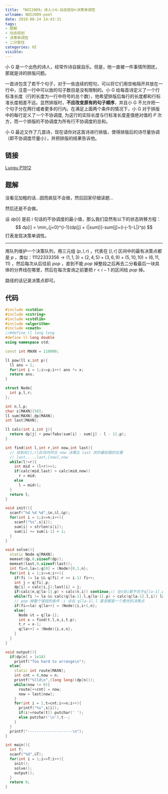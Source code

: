```yaml
---
title: 「NOI2009」诗人小G-动态规划+决策单调性
urlname: NOI2009-poet
date: 2018-08-24 14:43:31
tags:
- 题解
- 动态规划
- 决策单调性
- 二分查找
categories: OI
visible:
---
```


小 $\text{G}$ 是一个出色的诗人，经常作诗自娱自乐。但是，他一直被一件事情所困扰，那就是诗的排版问题。

一首诗包含了若干个句子，对于一些连续的短句，可以将它们用空格隔开并放在一行中，注意一行中可以放的句子数目是没有限制的。小 $\text{G}$ 给每首诗定义了一个行标准长度（行的长度为一行中符号的总个数），他希望排版后每行的长度都和行标准长度相差不远。显然排版时，**不应改变原有的句子顺序**，并且小 $\text{G}$ 不允许把一个句子分在两行或者更多的行内。在满足上面两个条件的情况下，小 $\text{G}$ 对于排版中的每行定义了一个不协调度, 为这行的实际长度与行标准长度差值绝对值的 $P$ 次方，而一个排版的不协调度为所有行不协调度的总和。

小 $\text{G}$ 最近又作了几首诗，现在请你对这首诗进行排版，使得排版后的诗尽量协调（即不协调度尽量小），并把排版的结果告诉他。

<!-- more -->

## 链接

[Luogu P1912](https://www.luogu.org/problemnew/show/P1912)

## 题解

没看见加粗的话...因而疯狂不会做，然后回家仔细读题...

然后还是不会做。

设 $dp[i]$ 是前 $i$ 句话的不协调度的最小值，那么我们显然有以下的状态转移方程：
$$
dp[i] = \min_{j=0}^{i-1}(dp[j] + {|sum[i]-sum[j]+(i-j-1)-L|}^p)
$$
打表发现决策单调性。

---

用队列维护一个决策队列，用三元组 $(p,l,r)$ ，代表在 $[l,r]$ 区间中的最有决策点都是 $p$ ，类似：$11122333356 \rightarrow (1,1,3) + (2,4,5) + (3,6,9) + (5,10,10) + (6,11,11)$ ，然后每次从后往前 $pop$ ，直到不能 $pop$ 掉整段之后再去二分看最后一块具体的分界线在哪里，然后在每次查询之前要把  $r < i-1$ 的区间给 $pop$ 掉。

路径的话记录决策点即可。

## 代码 



```cpp
#include <cstdio>
#include <cstring>
#include <cstdlib>
#include <algorithm>
#include <cmath>
//#define ll long long
#define ll long double
using namespace std;

const int MAXN = 110000;

ll pow(ll x,int p){
  ll ans = 1;
  for(int i = 1;i<=p;i++) ans *= x;
  return ans;
}

struct Node{
  int p,l,r;
};

int n,l,p;
char s[MAXN][50];
ll sum[MAXN],dp[MAXN];
int last[MAXN];

ll calc(int i,int j){
  return dp[j] + pow(fabs(sum[i] - sum[j] - l - 1),p);
}

int find(int l,int r,int now,int last){
  // 找到在[l,r]区间内符合 now 决策比 last 优的最前面的位置 
  // last,...,last,[now],now
  while(l!=r){
    int mid = (l+r)>>1;
    if(calc(mid,last) > calc(mid,now))
      r = mid;
    else
      l = mid+1;
  }
  return l;
}

void init(){
  scanf("%d %d %d",&n,&l,&p);
  for(int i = 1;i<=n;i++){
    scanf("%s",s[i]);
    sum[i] = strlen(s[i]);
    sum[i] += sum[i-1] + 1;
  }
}

void solve(){
  static Node q[MAXN];
  memset(dp,0,sizeof(dp));
  memset(last,0,sizeof(last));
  int fi=0,la=1;q[0] = (Node){0,1,n};
  for(int i = 1;i<=n;i++){
    if(fi != la && q[fi].r <= i-1) fi++;
    int j = q[fi].p;
    dp[i] = calc(i,j);last[i] = j;
    if(calc(n,q[la-1].p) < calc(n,i)) continue;// 在n处i都不优于q[la-1].p
    while(fi != la && calc(q[la-1].l,q[la-1].p) > calc(q[la-1].l,i)) la--;
    // pop 掉整个尾段的条件：i 点在 q[la-1].l 甚至都是一个更优的决策点
    if(fi==la) q[la++] = (Node){i,i+1,n};
    else{
      Node &t = q[la-1];
      int x = find(t.l,n,i,t.p);
      t.r = x-1;
      q[la++] = (Node){i,x,n};
    }
  }
}

void output(){
  if(dp[n] > 1e18)
    printf("Too hard to arrange\n");
  else{
    static int route[MAXN];
    int cnt = 0,now = n;
    printf("%lld\n",(long long)(dp[n]));
    while(now != 0){
      route[++cnt] = now;
      now = last[now];
    }
    for(int i = 1,t=cnt;i<=n;i++){
      printf("%s",s[i]);
      if(i!=route[t]) putchar(' ');
      else putchar('\n'),t--;
    }
  }
  printf("--------------------\n");
}

int main(){
  int T;
  scanf("%d",&T);
  for(int i = 1;i<=T;i++){
    init();
    solve();
    output();
  }
  return 0;
}
```




